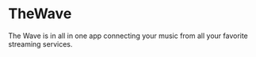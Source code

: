 # TheWave
The Wave is in all in one app connecting your music from all your favorite streaming services.
